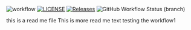 ![workflow](https://github.com/Group-10-SEM/group10sem/actions/workflows/main.yml/badge.svg)
[![LICENSE](https://img.shields.io/github/license/Group-10-SEM/group10sem.svg?style=flat-square)](https://github.com/Group-10-SEM/group10sem/blob/master/LICENSE)
[![Releases](https://img.shields.io/github/release/Group-10-SEM/group10sem/all.svg?style=flat-square)](https://github.com/<github-username>/group10sem/releases)
![GitHub Workflow Status (branch)](https://img.shields.io/github/actions/workflow/status/Group-10-SEM/group10sem/main.yml?branch=release)

this is a read me file
This is more read me text
testing the workflow1
